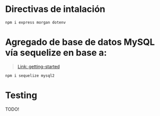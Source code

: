 # Directivas de intalación
```npm i express morgan dotenv```


# Agregado de base de datos MySQL vía sequelize en base a:
> [Link: getting-started](https://sequelize.org/master/manual/getting-started.html)

`npm i sequelize mysql2`

# Testing
TODO!
